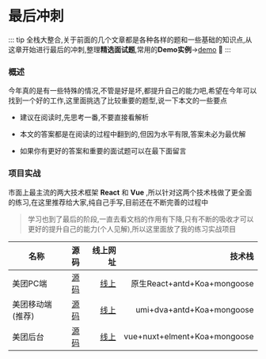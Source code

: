 # 最后冲刺

::: tip
全栈大整合,关于前面的几个文章都是各种各样的题和一些基础的知识点,从这章开始进行最后的冲刺,整理**精选面试题**,常用的**Demo实例**->[demo](https://github.com/2662419405/AllDemo) :tada:
:::

### 概述

今年真的是有一些特殊的情况,不管是好是坏,都提升自己的能力吧,希望在今年可以找到一个好的工作,这里面挑选了比较重要的题型,说一下本文的一些要点

* 建议在阅读时,先思考一番,不要直接看解析

* 本文的答案都是在阅读的过程中翻到的,但因为水平有限,答案未必为最优解

* 如果你有更好的答案和重要的面试题可以在最下面留言

### 项目实战

市面上最主流的两大技术框架 **React** 和 **Vue** ,所以针对这两个技术栈做了更全面的练习,在这里推荐给大家,纯自己手写,目前还在不断完善的过程中

> 学习也到了最后的阶段,一直去看文档的作用有下降,只有不断的吸收才可以更好的提升自己的能力(个人见解),所以这里面放了我的练习实战项目

| 名称             |                       源码                        |                              线上网址 |                       技术栈 |
| ---------------- | :-----------------------------------------------: | ------------------------------------: | ---------------------------: |
| 美团PC端         |   [源码](https://github.com/2662419405/meituan)   |       [线上](http://mt.shtodream.cn/) |  原生React+antd+Koa+mongoose |
| 美团移动端(推荐) |  [源码](https://github.com/2662419405/meituanAn)  |    [线上](http://react.shtodream.cn/) |    umi+dva+antd+Koa+mongoose |
| 美团后台         | [源码](https://github.com/2662419405/meituanBack) | [线上](http://vue.shtodream.cn/login) | vue+nuxt+elment+Koa+mongoose |